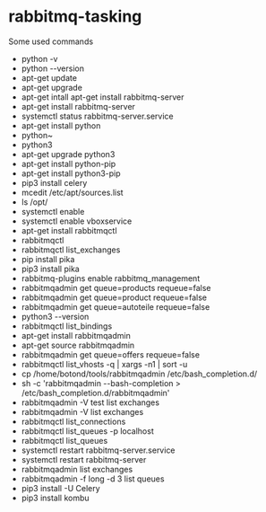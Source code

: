 # rabbitmq-tasking

Some used commands

- python -v
- python --version
- apt-get update
- apt-get upgrade
- apt-get intall apt-get install rabbitmq-server
- apt-get install rabbitmq-server
- systemctl status rabbitmq-server.service 
- apt-get install python
- python~
- python3
- apt-get upgrade python3
- apt-get install python-pip
- apt-get install python3-pip
- pip3 install celery
- mcedit /etc/apt/sources.list
- ls /opt/
- systemctl enable 
- systemctl enable vboxservice
- apt-get install rabbitmqctl
- rabbitmqctl 
- rabbitmqctl list_exchanges
- pip install pika
- pip3 install pika
- rabbitmq-plugins enable rabbitmq_management
- rabbitmqadmin get queue=products requeue=false
- rabbitmqadmin get queue=product requeue=false
- rabbitmqadmin get queue=autoteile requeue=false
- python3 --version
- rabbitmqctl list_bindings
- apt-get install rabbitmqadmin
- apt-get source rabbitmqadmin
- rabbitmqadmin get queue=offers requeue=false
- rabbitmqctl list_vhosts -q | xargs -n1 | sort -u
- cp /home/botond/tools/rabbitmqadmin /etc/bash_completion.d/
- sh -c 'rabbitmqadmin --bash-completion > /etc/bash_completion.d/rabbitmqadmin'
- rabbitmqadmin -V test list exchanges
- rabbitmqadmin -V  list exchanges
- rabbitmqctl list_connections
- rabbitmqctl list_queues -p localhost
- rabbitmqctl list_queues
- systemctl restart rabbitmq-server.service 
- systemctl restart rabbitmq-server
- rabbitmqadmin list exchanges
- rabbitmqadmin -f long -d 3 list queues
- pip3 install -U Celery
- pip3 install kombu
